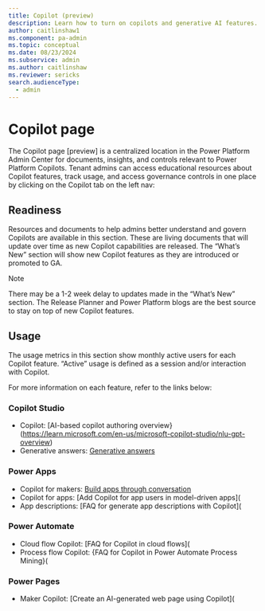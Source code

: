 ```yaml
---
title: Copilot (preview)
description: Learn how to turn on copilots and generative AI features.
author: caitlinshaw1
ms.component: pa-admin
ms.topic: conceptual
ms.date: 08/23/2024
ms.subservice: admin
ms.author: caitlinshaw
ms.reviewer: sericks
search.audienceType:
  - admin
---
```


# Copilot page

The Copilot page [preview] is a centralized location in the Power Platform Admin Center for documents, insights, and controls relevant to Power Platform Copilots. Tenant admins can access educational resources about Copilot features, track usage, and access governance controls in one place by clicking on the Copilot tab on the left nav: 

## Readiness 

Resources and documents to help admins better understand and govern Copilots are available in this section. These are living documents that will update over time as new Copilot capabilities are released. The “What’s New” section will show new Copilot features as they are introduced or promoted to GA. 

> [!Note]
> There may be a 1-2 week delay to updates made in the “What’s New” section. The Release Planner and Power Platform blogs are the best source to stay on top of new Copilot features. 

## Usage 

The usage metrics in this section show monthly active users for each Copilot feature. “Active” usage is defined as a session and/or interaction with Copilot. 

For more information on each feature, refer to the links below: 

### Copilot Studio 

- Copilot: [AI-based copilot authoring overview}(https://learn.microsoft.com/en-us/microsoft-copilot-studio/nlu-gpt-overview)
- Generative answers: [Generative answers](https://learn.microsoft.com/en-us/microsoft-copilot-studio/nlu-boost-conversations)
  
### Power Apps 

- Copilot for makers: [Build apps through conversation](https://learn.microsoft.com/en-us/power-apps/maker/canvas-apps/ai-conversations-create-app)
- Copilot for apps: [Add Copilot for app users in model-driven apps]( 
- App descriptions: [FAQ for generate app descriptions with Copilot]( 

### Power Automate  

- Cloud flow Copilot: [FAQ for Copilot in cloud flows](
- Process flow Copilot: {FAQ for Copilot in Power Automate Process Mining}(

### Power Pages 

- Maker Copilot: [Create an AI-generated web page using Copilot](
